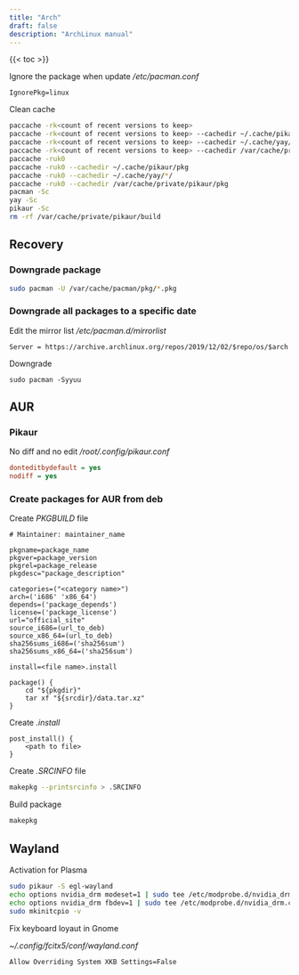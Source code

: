 ```yaml
---
title: "Arch"
draft: false
description: "ArchLinux manual"
---
```


{{< toc >}}

Ignore the package when update
_/etc/pacman.conf_

```text
IgnorePkg=linux
```

Clean cache

```bash
paccache -rk<count of recent versions to keep>
paccache -rk<count of recent versions to keep> --cachedir ~/.cache/pikaur/pkg
paccache -rk<count of recent versions to keep> --cachedir ~/.cache/yay/*/
paccache -rk<count of recent versions to keep> --cachedir /var/cache/private/pikaur/pkg
paccache -ruk0
paccache -ruk0 --cachedir ~/.cache/pikaur/pkg
paccache -ruk0 --cachedir ~/.cache/yay/*/
paccache -ruk0 --cachedir /var/cache/private/pikaur/pkg
pacman -Sc
yay -Sc
pikaur -Sc
rm -rf /var/cache/private/pikaur/build
```

## Recovery

### Downgrade package

```bash
sudo pacman -U /var/cache/pacman/pkg/*.pkg
```

### Downgrade all packages to a specific date

Edit the mirror list
_/etc/pacman.d/mirrorlist_

```text
Server = https://archive.archlinux.org/repos/2019/12/02/$repo/os/$arch
```

Downgrade

```text
sudo pacman -Syyuu
```

## AUR

### Pikaur

No diff and no edit
*/root/.config/pikaur.conf*

```ini
donteditbydefault = yes
nodiff = yes
```

### Create packages for AUR from deb

Create _PKGBUILD_ file

```text
# Maintainer: maintainer_name

pkgname=package_name
pkgver=package_version
pkgrel=package_release
pkgdesc="package_description"

categories=("<category name>")
arch=('i686' 'x86_64')
depends=('package_depends')
license=('package_license')
url="official_site"
source_i686=(url_to_deb)
source_x86_64=(url_to_deb)
sha256sums_i686=('sha256sum')
sha256sums_x86_64=('sha256sum')

install=<file name>.install

package() {
    cd "${pkgdir}"
    tar xf "${srcdir}/data.tar.xz"
}
```

Create _.install_

```text
post_install() {
    <path to file>
}

```

Create _.SRCINFO_ file

```bash
makepkg --printsrcinfo > .SRCINFO
```

Build package

```bash
makepkg
```

## Wayland

Activation for Plasma

```bash
sudo pikaur -S egl-wayland
echo options nvidia_drm modeset=1 | sudo tee /etc/modprobe.d/nvidia_drm.conf
echo options nvidia_drm fbdev=1 | sudo tee /etc/modprobe.d/nvidia_drm.conf
sudo mkinitcpio -v
```

Fix keyboard loyaut in Gnome

_~/.config/fcitx5/conf/wayland.conf_

```text
Allow Overriding System XKB Settings=False
```
